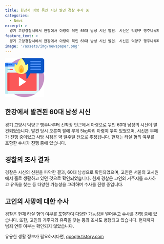 ```yaml
---
title: 한강서 아령 묶인 시신 발견 경찰 수사 중
categories:
  - News
excerpt: >
  경기 고양경찰서에서 한강에서 아령이 묶인 60대 남성 시신 발견. 시신은 덕양구 행주나루터 인근에서 발견됐으며, 시신에는 5kg짜리 아령이 묶여 있었음. 60대 남성으로 확인된 고인은 홀로 살던 것으로 파악됐으며, 사망 시점은 약 일주일 전으로 추정되나, 타살 여부는 미상. 경찰은 고시원과 유가족 조사 등 다양한 가능성을 열어두고 수사 중.
feature_text: >
  경기 고양경찰서에서 한강에서 아령이 묶인 60대 남성 시신 발견. 시신은 덕양구 행주나루터 인근에서 발견됐으며, 시신에는 5kg짜리 아령이 묶여 있었음. 60대 남성으로 확인된 고인은 홀로 살던 것으로 파악됐으며, 사망 시점은 약 일주일 전으로 추정되나, 타살 여부는 미상. 경찰은 고시원과 유가족 조사 등 다양한 가능성을 열어두고 수사 중.
image: '/assets/img/newspaper.png'
---
```


<p><img src="/assets/img/news.png" alt="rentncar 속보" /></p>

<h2 data-ke-size="size26">한강에서 발견된 60대 남성 시신</h2>

<p data-ke-size="size16">경기 고양시 덕양구 행주나루터 선착장 인근에서 아령으로 묶인 60대 남성의 시신이 발견되었습니다. 발견 당시 오른쪽 팔에 무게 5kg짜리 아령이 묶여 있었으며, 시신은 부패가 진행 중이었고 사망 시점은 약 일주일 전으로 추정됩니다. 현재는 타살 혐의 여부를 포함한 수사가 진행 중에 있습니다.</p>

<h2 data-ke-size="size26">경찰의 조사 결과</h2>

<p data-ke-size="size16">경찰은 시신의 신원을 파악한 결과, 60대 남성으로 확인되었으며, 고인은 서울의 고시원에서 홀로 생활하고 있던 것으로 확인되었습니다. 현재 경찰은 고인의 거주지를 조사하고 유족을 찾는 등 다양한 가능성을 고려하며 수사를 진행 중입니다.</p>

<h2 data-ke-size="size26">고인의 사망에 대한 수사</h2>

<p data-ke-size="size16">경찰은 현재 타살 혐의 여부를 포함하여 다양한 가능성을 열어두고 수사를 진행 중에 있습니다. 또한, 고인의 거주지와 유족을 찾는 등의 조사도 병행되고 있습니다. 현재까지 범죄 연루 여부는 확인되지 않았습니다.</p>
유용한 생활 정보가 필요하시다면, <a href="https://qoogle.tistory.com" rel="dofollow">qoogle.tistory.com</a>


